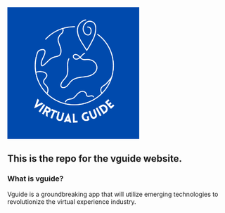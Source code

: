 <img src="./assets/virtual guide.png"  width="300">

## This is the repo for the vguide website.

### What is vguide?

Vguide is a groundbreaking app that will utilize emerging technologies to revolutionize the virtual experience industry.
